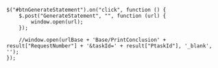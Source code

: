    $("#btnGenerateStatement").on("click", function () {
        $.post("GenerateStatement", "", function (url) {
            window.open(url);
        });
        
        //window.open(urlBase + 'Base/PrintConclusion' + result["RequestNumber"] + '&taskId=' + result["PtaskId"], '_blank', '');
    });
